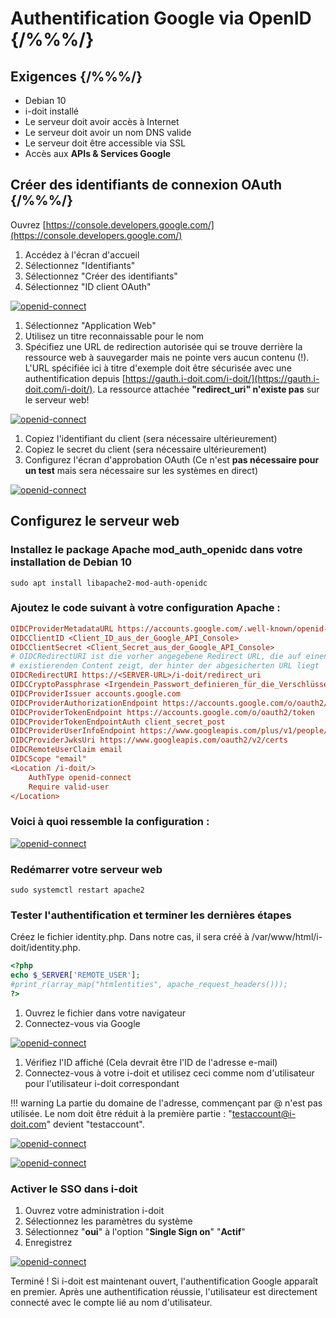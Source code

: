 # Authentification Google via OpenID {/%%%/}

## Exigences {/%%%/}

*   Debian 10
*   i-doit installé
*   Le serveur doit avoir accès à Internet
*   Le serveur doit avoir un nom DNS valide
*   Le serveur doit être accessible via SSL
*   Accès aux **APIs & Services Google**

## Créer des identifiants de connexion OAuth {/%%%/}

Ouvrez [https://console.developers.google.com/](https://console.developers.google.com/)

1.  Accédez à l'écran d'accueil
2.  Sélectionnez "Identifiants"
3.  Sélectionnez "Créer des identifiants"
4.  Sélectionnez "ID client OAuth"

[![openid-connect](../../../assets/images/en/user-authentication-and-management/sso-comparison/openid/google-openid/1-oidc.png)](../../../assets/images/en/user-authentication-and-management/sso-comparison/openid/google-openid/1-oidc.png)

1.  Sélectionnez "Application Web"
2.  Utilisez un titre reconnaissable pour le nom
3.  Spécifiez une URL de redirection autorisée qui se trouve derrière la ressource web à sauvegarder mais ne pointe vers aucun contenu (!).
    L'URL spécifiée ici à titre d'exemple doit être sécurisée avec une authentification depuis [https://gauth.i-doit.com/i-doit/](https://gauth.i-doit.com/i-doit/).
    La ressource attachée **"redirect_uri" n'existe pas** sur le serveur web!

[![openid-connect](../../../assets/images/en/user-authentication-and-management/sso-comparison/openid/google-openid/2-oidc.png)](../../../assets/images/en/user-authentication-and-management/sso-comparison/openid/google-openid/2-oidc.png)

1. Copiez l'identifiant du client (sera nécessaire ultérieurement)
2. Copiez le secret du client (sera nécessaire ultérieurement)
3. Configurez l'écran d'approbation OAuth
   (Ce n'est **pas nécessaire pour un test** mais sera nécessaire sur les systèmes en direct)

[![openid-connect](../../../assets/images/en/user-authentication-and-management/sso-comparison/openid/google-openid/3-oidc.png)](../../../assets/images/en/user-authentication-and-management/sso-comparison/openid/google-openid/3-oidc.png)

## Configurez le serveur web

### Installez le package Apache **mod_auth_openidc** dans votre installation de **Debian 10**

```shell
sudo apt install libapache2-mod-auth-openidc
```

### Ajoutez le code suivant à votre configuration Apache :

```ini
OIDCProviderMetadataURL https://accounts.google.com/.well-known/openid-configuration
OIDCClientID <Client_ID_aus_der_Google_API_Console>
OIDCClientSecret <Client_Secret_aus_der_Google_API_Console>
# OIDCRedirectURI ist die vorher angegebene Redirect URL, die auf einen nicht
# existierenden Content zeigt, der hinter der abgesicherten URL liegt
OIDCRedirectURI https://<SERVER-URL>/i-doit/redirect_uri
OIDCCryptoPassphrase <Irgendein_Passwort_definieren_für_die_Verschlüsselung>
OIDCProviderIssuer accounts.google.com
OIDCProviderAuthorizationEndpoint https://accounts.google.com/o/oauth2/auth
OIDCProviderTokenEndpoint https://accounts.google.com/o/oauth2/token
OIDCProviderTokenEndpointAuth client_secret_post
OIDCProviderUserInfoEndpoint https://www.googleapis.com/plus/v1/people/me/openIdConnect
OIDCProviderJwksUri https://www.googleapis.com/oauth2/v2/certs
OIDCRemoteUserClaim email
OIDCScope "email"
<Location /i-doit/>
    AuthType openid-connect
    Require valid-user
</Location>
```

### Voici à quoi ressemble la configuration :

[![openid-connect](../../../assets/images/en/user-authentication-and-management/sso-comparison/openid/google-openid/4-oidc.png)](../../../assets/images/en/user-authentication-and-management/sso-comparison/openid/google-openid/4-oidc.png)

### Redémarrer votre serveur web

```shell
sudo systemctl restart apache2
```

### Tester l'authentification et terminer les dernières étapes

Créez le fichier identity.php. Dans notre cas, il sera créé à /var/www/html/i-doit/identity.php.

```php
<?php
echo $_SERVER['REMOTE_USER'];
#print_r(array_map("htmlentities", apache_request_headers()));
?>
```

1. Ouvrez le fichier dans votre navigateur
2. Connectez-vous via Google

[![openid-connect](../../../assets/images/en/user-authentication-and-management/sso-comparison/openid/google-openid/5-oidc.png)](../../../assets/images/en/user-authentication-and-management/sso-comparison/openid/google-openid/5-oidc.png)

1. Vérifiez l'ID affiché (Cela devrait être l'ID de l'adresse e-mail)
2. Connectez-vous à votre i-doit et utilisez ceci comme nom d'utilisateur pour l'utilisateur i-doit correspondant

!!! warning
    La partie du domaine de l'adresse, commençant par @ n'est pas utilisée. Le nom doit être réduit à la première partie : "testaccount@i-doit.com" devient "testaccount".

[![openid-connect](../../../assets/images/en/user-authentication-and-management/sso-comparison/openid/google-openid/6-oidc.png)](../../../assets/images/en/user-authentication-and-management/sso-comparison/openid/google-openid/6-oidc.png)

[![openid-connect](../../../assets/images/en/user-authentication-and-management/sso-comparison/openid/google-openid/7-oidc.png)](../../../assets/images/en/user-authentication-and-management/sso-comparison/openid/google-openid/7-oidc.png)

### Activer le SSO dans i-doit

1. Ouvrez votre administration i-doit
2. Sélectionnez les paramètres du système
3. Sélectionnez "**oui**" à l'option "**Single Sign on**" "**Actif**"
4. Enregistrez

[![openid-connect](../../../assets/images/en/user-authentication-and-management/sso-comparison/openid/google-openid/8-oidc.png)](../../../assets/images/en/user-authentication-and-management/sso-comparison/openid/google-openid/8-oidc.png)

Terminé ! Si i-doit est maintenant ouvert, l'authentification Google apparaît en premier. Après une authentification réussie, l'utilisateur est directement connecté avec le compte lié au nom d'utilisateur.


